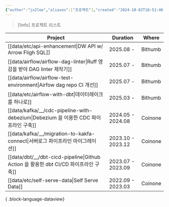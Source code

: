 ```yaml
---
{"author":"jx2lee","aliases":["프로젝트"],"created":"2024-10-02T18:51:46.000+09:00","last-updated":"2024-07-17 22:38","tags":["project","list"],"dg-publish":true,"dg-home-link":false,"dg-show-local-graph":false,"dg-show-backlinks":false,"dg-show-toc":false,"dg-show-inline-title":false,"dg-show-file-tree":false,"dg-enable-search":false,"dg-link-preview":true,"dg-show-tags":false,"dg-pass-frontmatter":false,"permalink":"/projects/","dgLinkPreview":true,"dgPassFrontmatter":true,"noteIcon":""}
---
```




> [!info] 프로젝트 리스트


| Project                                                                      | Duration          | Where   |
| ---------------------------------------------------------------------------- | ----------------- | ------- |
| [[data/etc/api-enhancement\|DW API w/ Arrow Fligh SQL]]                   | 2025.08 -         | Bithumb |
| [[data/airflow/airflow-dag-linter\|Ruff 영감을 받아 DAG linter 제작기]]           | 2025.07 -         | Bithumb |
| [[data/airflow/airflow-test-environment\|Airfow dag repo CI 개선]]          | 2025.07 -         | Bithumb |
| [[data/etc/airflow-with-dbt\|데이터레이크를 하나로]]                                | 2025.03 -         | Bithumb |
| [[data/kafka/__/cdc-pipeline-with-debezium\|Debezium 을 이용한 CDC 파이프라인 구축]] | 2024.05 - 2024.08 | Coinone |
| [[data/kafka/__/migration-to-kakfa-connect\|서버로그 파이프라인 마이그레이션]]           | 2023.10 - 2023.12 | Coinone |
| [[data/dbt/__/dbt-cicd-pipeline\|Github Action 을 활용한 dbt CI/CD 파이프라인 구축]] | 2023.07 - 2023.09 | Coinone |
| [[data/etc/self-serve-data\|Self Serve Data]]                             | 2022.09 - 2023.03 | Coinone |

{ .block-language-dataview}

